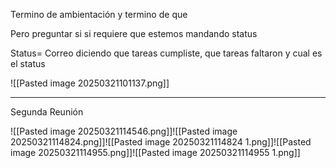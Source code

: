Termino de ambientación y termino de que 

Pero preguntar si si requiere que estemos mandando status

Status= Correo diciendo que tareas cumpliste, que tareas faltaron y cual es el status

![[Pasted image 20250321101137.png]]


---

Segunda Reunión

![[Pasted image 20250321114546.png]]![[Pasted image 20250321114824.png]]![[Pasted image 20250321114824 1.png]]![[Pasted image 20250321114955.png]]![[Pasted image 20250321114955 1.png]]